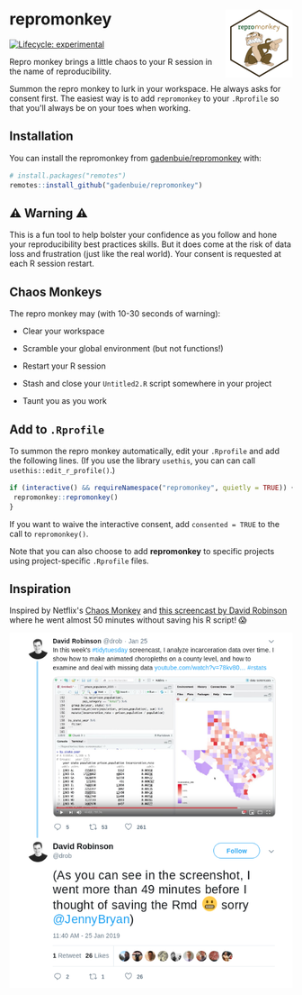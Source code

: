 # repromonkey <img src='man/figures/logo.png' align="right" height="120" />

<!-- badges: start -->
[![Lifecycle: experimental](https://img.shields.io/badge/lifecycle-experimental-orange.svg)](https://www.tidyverse.org/lifecycle/#experimental)
<!-- badges: end -->

Repro monkey brings a little chaos to your R session in the name of reproducibility.

Summon the repro monkey to lurk in your workspace. He always asks for
consent first. The easiest way is to add `repromonkey` to your
`.Rprofile` so that you'll always be on your toes when working.

## Installation

You can install the repromonkey from [gadenbuie/repromonkey](https://github.com/gadenbuie/repromonkey) with:

``` r
# install.packages("remotes")
remotes::install_github("gadenbuie/repromonkey")
```

## ⚠️ Warning ⚠️

This is a fun tool to help bolster your confidence as you follow and hone
your reproducibility best practices skills. But it does come at the risk of
data loss and frustration (just like the real world). Your consent is
requested at each R session restart.

## Chaos Monkeys

The repro monkey may (with 10-30 seconds of warning):

- Clear your workspace

- Scramble your global environment (but not functions!)

- Restart your R session

- Stash and close your `Untitled2.R` script somewhere in your project

- Taunt you as you work

## Add to `.Rprofile`

To summon the repro monkey automatically, edit your `.Rprofile` and add
the following lines. (If you use the library `usethis`, you can can call
`usethis::edit_r_profile()`.)

```r
if (interactive() && requireNamespace("repromonkey", quietly = TRUE)) {
 repromonkey::repromonkey()
}
```

If you want to waive the interactive consent, add `consented = TRUE` to the
call to `repromonkey()`.

Note that you can also choose to add **repromonkey** to specific projects
using project-specific `.Rprofile` files.

## Inspiration

Inspired by Netflix's [Chaos Monkey](https://netflix.github.io/chaosmonkey/) and [this screencast by David Robinson](https://www.youtube.com/watch?v=78kv808ZU6o) where he went almost 50 minutes without saving his R script! 😱 

![](man/figures/tweet_drob_50min.png)
